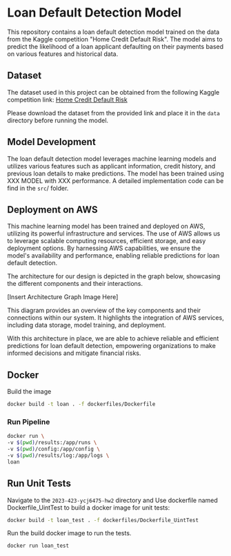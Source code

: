 # Loan Default Detection Model

This repository contains a loan default detection model trained on the data from the Kaggle competition "Home Credit Default Risk". The model aims to predict the likelihood of a loan applicant defaulting on their payments based on various features and historical data.

## Dataset

The dataset used in this project can be obtained from the following Kaggle competition link:
[Home Credit Default Risk](https://www.kaggle.com/competitions/home-credit-default-risk/data)

Please download the dataset from the provided link and place it in the `data` directory before running the model.

## Model Development

The loan default detection model leverages machine learning models and utilizes various features such as applicant information, credit history, and previous loan details to make predictions. The model has been trained using XXX MODEL with XXX performance. A detailed implementation code can be find in the  `src`/ folder.

## Deployment on AWS

This machine learning model has been trained and deployed on AWS, utilizing its powerful infrastructure and services. The use of AWS allows us to leverage scalable computing resources, efficient storage, and easy deployment options. By harnessing AWS capabilities, we ensure the model's availability and performance, enabling reliable predictions for loan default detection.

The architecture for our design is depicted in the graph below, showcasing the different components and their interactions.


[Insert Architecture Graph Image Here]



This diagram provides an overview of the key components and their connections within our system. It highlights the integration of AWS services, including data storage, model training, and deployment.

With this architecture in place, we are able to achieve reliable and efficient predictions for loan default detection, empowering organizations to make informed decisions and mitigate financial risks.


## Docker 
Build the image
```bash
docker build -t loan . -f dockerfiles/Dockerfile
```

### Run Pipeline
```bash
docker run \
-v $(pwd)/results:/app/runs \
-v $(pwd)/config:/app/config \
-v $(pwd)/results/log:/app/logs \
loan
```


## Run Unit Tests

Navigate to the `2023-423-ycj6475-hw2` directory and Use dockerfile named Dockerfile_UintTest to build a docker image for unit tests:

```bash
docker build -t loan_test . -f dockerfiles/Dockerfile_UintTest
```

Run the build docker image to run the tests.

```bash
docker run loan_test
```